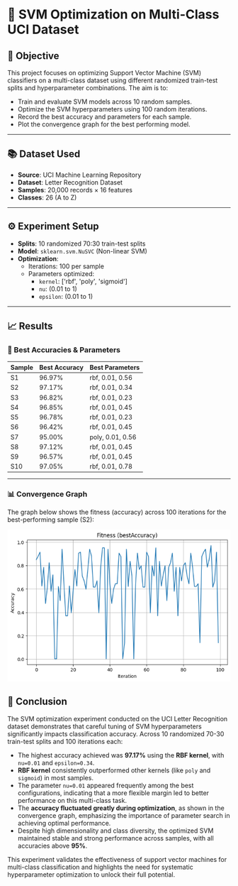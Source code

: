 # 🧠 SVM Optimization on Multi-Class UCI Dataset

## 📌 Objective

This project focuses on optimizing Support Vector Machine (SVM) classifiers on a multi-class dataset using different randomized train-test splits and hyperparameter combinations. The aim is to:
- Train and evaluate SVM models across 10 random samples.
- Optimize the SVM hyperparameters using 100 random iterations.
- Record the best accuracy and parameters for each sample.
- Plot the convergence graph for the best performing model.

---

## 📚 Dataset Used

- **Source**: UCI Machine Learning Repository
- **Dataset**: Letter Recognition Dataset
- **Samples**: 20,000 records × 16 features
- **Classes**: 26 (A to Z)

---

## ⚙️ Experiment Setup

- **Splits**: 10 randomized 70:30 train-test splits
- **Model**: `sklearn.svm.NuSVC` (Non-linear SVM)
- **Optimization**:
  - Iterations: 100 per sample
  - Parameters optimized:
    - `kernel`: ['rbf', 'poly', 'sigmoid']
    - `nu`: (0.01 to 1)
    - `epsilon`: (0.01 to 1)

---

## 📈 Results

### 🔢 Best Accuracies & Parameters

| Sample | Best Accuracy | Best Parameters         |
|--------|----------------|--------------------------|
| S1     | 96.97%         | rbf, 0.01, 0.56          |
| S2     | 97.17%         | rbf, 0.01, 0.34          |
| S3     | 96.82%         | rbf, 0.01, 0.23          |
| S4     | 96.85%         | rbf, 0.01, 0.45          |
| S5     | 96.78%         | rbf, 0.01, 0.23          |
| S6     | 96.42%         | rbf, 0.01, 0.45          |
| S7     | 95.00%         | poly, 0.01, 0.56         |
| S8     | 97.12%         | rbf, 0.01, 0.45          |
| S9     | 96.57%         | rbf, 0.01, 0.45          |
| S10    | 97.05%         | rbf, 0.01, 0.78          |

---

### 📊 Convergence Graph

The graph below shows the fitness (accuracy) across 100 iterations for the best-performing sample (S2):

![Convergence Graph](convergence_graph.png)

## 🧾 Conclusion

The SVM optimization experiment conducted on the UCI Letter Recognition dataset demonstrates that careful tuning of SVM hyperparameters significantly impacts classification accuracy. Across 10 randomized 70-30 train-test splits and 100 iterations each:

- The highest accuracy achieved was **97.17%** using the **RBF kernel**, with `nu=0.01` and `epsilon=0.34`.
- **RBF kernel** consistently outperformed other kernels (like `poly` and `sigmoid`) in most samples.
- The parameter `nu=0.01` appeared frequently among the best configurations, indicating that a more flexible margin led to better performance on this multi-class task.
- The **accuracy fluctuated greatly during optimization**, as shown in the convergence graph, emphasizing the importance of parameter search in achieving optimal performance.
- Despite high dimensionality and class diversity, the optimized SVM maintained stable and strong performance across samples, with all accuracies above **95%**.

This experiment validates the effectiveness of support vector machines for multi-class classification and highlights the need for systematic hyperparameter optimization to unlock their full potential.



